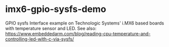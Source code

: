 # imx6-gpio-sysfs-demo
GPIO sysfs Interface example on Technologic Systems' i.MX6 based boards with temperature sensor and LED.  See also: https://www.embeddedarm.com/blog/reading-cpu-temperature-and-controlling-led-with-c-via-sysfs/
